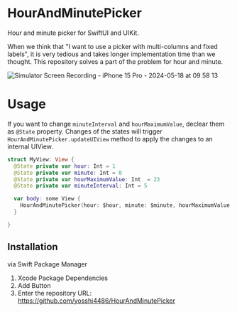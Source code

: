 # HourAndMinutePicker
Hour and minute picker for SwiftUI and UIKit.

When we think that "I want to use a picker with multi-columns and fixed labels", it is very tedious and takes longer implementation time than we thought. This repository solves a part of the problem for hour and minute.

![Simulator Screen Recording - iPhone 15 Pro - 2024-05-18 at 09 58 13](https://github.com/yosshi4486/HourAndMinutePicker/assets/9734876/23252c2c-b794-4de2-ac3f-61253626ae42)

# Usage
If you want to change `minuteInterval` and `hourMaximumValue`, declear them as `@State` property. Changes of the states will trigger `HourAndMinutePicker.updateUIView` method to apply the changes to an internal UIView.

```swift
struct MyView: View {
  @State private var hour: Int = 1
  @State private var minute: Int = 0
  @State private var hourMaximumValue: Int  = 23
  @State private var minuteInterval: Int = 5

  var body: some View {
    HourAndMinutePicker(hour: $hour, minute: $minute, hourMaximumValue: hourMaximumValue, minuteInterval: minuteInterval)
  }

}
```

## Installation
via Swift Package Manager

1. Xcode Package Dependencies
2. Add Button
3. Enter the repository URL: https://github.com/yosshi4486/HourAndMinutePicker
